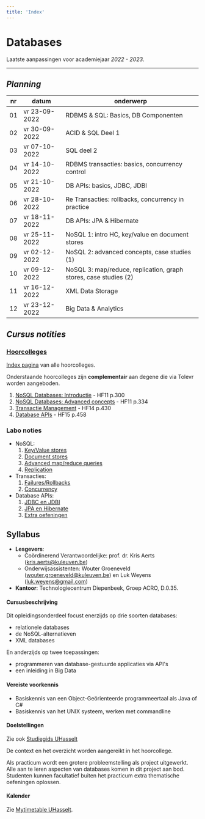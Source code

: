 ```yaml
---
title: 'Index'
---
```


# <i class="fas fa-database"></i> Databases <i class="fas fa-database"></i>

Laatste aanpassingen voor academiejaar _2022 - 2023_.

---

## _Planning_

| nr  | datum         | onderwerp                 |
|-----|---------------|---------------------------|
| 01  | vr 23-09-2022 | RDBMS & SQL: Basics, DB Componenten
| 02  | vr 30-09-2022 | ACID & SQL Deel 1
| 03  | vr 07-10-2022 | SQL deel 2
| 04  | vr 14-10-2022 | RDBMS transacties: basics, concurrency control
| 05  | vr 21-10-2022 | DB APIs: basics, JDBC, JDBI
| 06  | vr 28-10-2022 | Re Transacties: rollbacks, concurrency in practice
| 07  | vr 18-11-2022 | DB APIs: JPA & Hibernate
| 08  | vr 25-11-2022 | NoSQL 1: intro HC, key/value en document stores
| 09  | vr 02-12-2022 | NoSQL 2: advanced concepts, case studies (1)
| 10  | vr 09-12-2022 | NoSQL 3: map/reduce, replication, graph stores, case studies (2)
| 11  | vr 16-12-2022 | XML Data Storage
| 12  | vr 23-12-2022 | Big Data & Analytics


## _Cursus notities_

### [Hoorcolleges](/hoorcolleges)

[Index pagina](/hoorcolleges) van alle hoorcolleges.

Onderstaande hoorcolleges zijn **complementair** aan degene die via Tolevr worden aangeboden.

1. [NoSQL Databases: Introductie](/hoorcolleges/slides-1/) - HF11 p.300
2. [NoSQL Databases: Advanced concepts](/hoorcolleges/slides-2/) - HF11 p.334
3. [Transactie Management](/hoorcolleges/slides-3/) - HF14 p.430
4. [Database APIs](/hoorcolleges/slides-4) - HF15 p.458

### Labo noties

- NoSQL:
    1. [Key/Value stores](/nosql/keyvaluestores)
    2. [Document stores](/nosql/documentstores)
    3. [Advanced map/reduce queries](/nosql/mapreduce)
    4. [Replication](/nosql/replication)
- Transacties:
    1. [Failures/Rollbacks](/transacties/failures-rollbacks)
    2. [Concurrency](/transacties/concurrency)
- Database APIs:
    1. [JDBC en JDBI](/apis/jdbc-jdbi)
    2. [JPA en Hibernate](/apis/jpa)
    3. [Extra oefeningen](/apis/ex)

## Syllabus

- **Lesgevers**:
    + Coördinerend Verantwoordelijke: prof. dr. Kris Aerts ([kris.aerts@kuleuven.be](mailto:kris.aerts@kuleuven.be))
    + Onderwijsassistenten: Wouter Groeneveld ([wouter.groeneveld@kuleuven.be](mailto:wouter.groeneveld@kuleuven.be)) en Luk Weyens ([luk.weyens@gmail.com](mailto:luk.weyens@gmail.com))
- **Kantoor**: Technologiecentrum Diepenbeek, Groep ACRO, D.0.35. 


#### Cursusbeschrijving

Dit opleidingsonderdeel focust enerzijds op drie soorten databases:

- relationele databases
- de NoSQL-alternatieven
- XML databases

En anderzijds op twee toepassingen:

- programmeren van database-gestuurde applicaties via API's
- een inleiding in Big Data


#### Vereiste voorkennis

- Basiskennis van een Object-Geörienteerde programmeertaal als Java of C#
- Basiskennis van het UNIX systeem, werken met commandline

#### Doelstellingen

Zie ook [Studiegids UHasselt](hhttps://uhintra03.uhasselt.be/studiegidswww/opleidingsonderdeel.aspx?a=2022&i=4290&n=4&t=01)
    
De context en het overzicht worden aangereikt in het hoorcollege.

Als practicum wordt een grotere probleemstelling als project uitgewerkt. Alle aan te leren aspecten van databases komen in dit project aan bod. Studenten kunnen facultatief buiten het practicum extra thematische oefeningen oplossen.


#### Kalender

Zie [Mytimetable UHasselt](https://mytimetable.uhasselt.be/).
